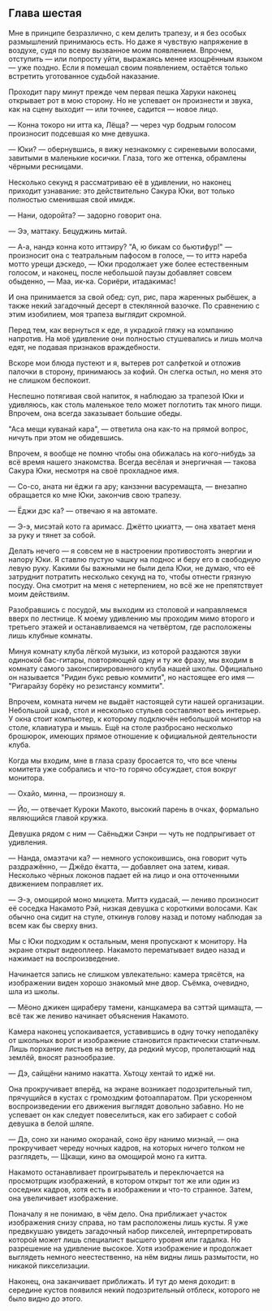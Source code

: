 Глава шестая
------------

Мне в принципе безразлично, с кем делить трапезу, и я без особых размышлений
принимаюсь есть. Но даже я чувствую напряжение в воздухе, судя по всему
вызванное моим появлением. Впрочем, отступить — или попросту уйти, выражаясь
менее изощрённым языком — уже поздно. Если я помешал своим появлением, остаётся
только встретить уготованное судьбой наказание.

Проходит пару минут прежде чем первая пешка Харуки наконец открывает рот в мою
сторону. Но не успевает он произнести и звука, как на сцену выходит — или
точнее, садится — новое лицо.

— Конна токоро ни итта ка, Лёща? — через чур бодрым голосом произносит подсевшая
ко мне девушка.

— Юки? — обернувшись, я вижу незнакомку с сиреневыми волосами, завитыми в
маленькие косички. Глаза, того же оттенка, обрамлены чёрными ресницами.

Несколько секунд я рассматриваю её в удивлении, но наконец приходит узнавание:
это действительно Сакура Юки, вот только полностью сменившая свой имидж.

— Нани, одоройта? — задорно говорит она.

— Ээ, маттаку. Бецуджинь митай.

— А-а, нандэ конна кото иттэиру? "А, ю бикам со бьютифур!" — произносит она с
театральным пафосом в голосе, — то иттэ нареба мотто урещи дэскедо, — Юки
продолжает уже более естественным голосом, и наконец, после небольшой паузы
добавляет совсем обыденно, — Маа, ик-ка. Сориёри, итадакимас!

И она принимается за свой обед: суп, рис, пара жаренных рыбёшек, а также некий
загадочный десерт в стеклянной вазочке. По сравнению с этим изобилием, моя
трапеза выглядит скромной.

Перед тем, как вернуться к еде, я украдкой гляжу на компанию напротив. На моё
удивление они полностью стушевались и лишь молча едят, не подавая признаков
враждебности.

Вскоре мои блюда пустеют и я, вытерев рот салфеткой и отложив палочки в сторону,
принимаюсь за кофий. Он слегка остыл, но меня это не слишком беспокоит.

Неспешно потягивая свой напиток, я наблюдаю за трапезой Юки и удивляюсь, как
столь маленькое тело может поглотить так много пищи. Впрочем, она всегда
заказывает большие обеды.

"Аса мещи куванай кара", — ответила она как-то на прямой вопрос, ничуть при этом
не обидевшись.

Впрочем, я вообще не помню чтобы она обижалась на кого-нибудь за всё время
нашего знакомства. Всегда весёлая и энергичная — такова Сакура Юки, несмотря на
своё прохладное имя.

— Со-со, аната ни ёджи га ару; канзэнни васуремащта, — внезапно обращается ко
мне Юки, закончив свою трапезу.

— Ёджи дэс ка? — отвечаю я на автомате.

— Э-э, мисэтай кото га аримасс. Джётто цкиаттэ, — она хватает меня за руку и
тянет за собой.

Делать нечего — я совсем не в настроении противостоять энергии и напору Юки. Я
ставлю пустую чашку на поднос и беру его в свободную левую руку. Какими бы
важными не были дела Юки, не думаю, что её затруднит потратить несколько секунд
на то, чтобы отнести грязную посуду. Она смотрит на меня с нетерпением, но всё
же не препятствует моим действиям.

Разобравшись с посудой, мы выходим из столовой и направляемся вверх по лестнице.
К моему удивлению мы проходим мимо второго и третьего этажей и останавливаемся
на четвёртом, где расположены лишь клубные комнаты.

Минуя комнату клуба лёгкой музыки, из которой раздаются звуки одинокой
бас-гитары, повторяющей одну и ту же фразу, мы входим в комнату самого
законспирированного клуба нашей школы. Официально он называется "Ридин букс
ревью коммити", но настоящее его имя — "Ригарайзу борёку но резистансу коммити".

Впрочем, комната ничем не выдаёт настоящей сути нашей организации. Небольшой
шкаф, стол и несколько стульев составляют весь интерьер. У окна стоит компьютер,
к которому подключён небольшой монитор на столе, клавиатура и мышь. Ещё на столе
разбросано несколько брошюрок, имеющих прямое отношение к официальной
деятельности клуба.

Когда мы входим, мне в глаза сразу бросается то, что все члены комитета уже
собрались и что-то горячо обсуждает, стоя вокруг монитора.

— Охайо, минна, — произношу я.

— Йо, — отвечает Куроки Макото, высокий парень в очках, формально являющийся
главой кружка.

Девушка рядом с ним — Саёньджи Сэнри — чуть не подпрыгивает от удивления.

— Нанда, омаэтачи ка? — немного успокоившись, она говорит чуть раздражённо, —
Джёдо ёкатта, — добавляет она затем, кивая. Несколько чёрных локонов падает ей
на лицо и она отточенными движением поправляет их.

— Э-э, омощирой моно мицкета. Миттэ кудасай, — лениво произносит её соседка
Накамото Рэй, низкая девушка с короткими волосами. Как обычно она сидит на
стуле, откинув голову назад и потому наблюдая за всем как бы сверху вниз.

Мы с Юки подходим к остальным, меня пропускают к монитору. На экране открыт
видеоплеер. Накамото перематывает видео назад и нажимает на воспроизведение.

Начинается запись не слишком увлекательно: камера трясётся, на изображении виден
хорошо знакомый мне двор. Съёмка, очевидно, шла из школы.

— Мёоно джикен щираберу тамени, канщкамера ва сэттэй щимащта, — всё так же
лениво начинает объяснения Накамото.

Камера наконец успокаивается, уставившись в одну точку неподалёку от школьных
ворот и изображение становится практически статичным. Лишь порхание листьев на
ветру, да редкий мусор, пролетающий над землёй, вносят разнообразие.

— Дэ, сайщёни нанимо накатта. Хьтоцу хентай то иджё ни.

Она прокручивает вперёд, на экране возникает подозрительный тип, прячущийся в
кустах с громоздким фотоаппаратом. При ускоренном воспроизведении его движения
выглядят довольно забавно. Но не успевает он как следует повеселиться, как его
забирает с собой девушка в белой шляпе.

— Дэ, соно хи нанимо окоранай, соно ёру нанимо миэнай, — она прокручивает череду
ночных кадров, на которых ничего толком не разглядеть, — Щкащи, кино ва омощирой
моно га китта.

Накамото останавливает проигрыватель и переключается на просмотрщик изображений,
в котором открыт тот же или один из соседних кадров, хотя есть в изображении и
что-то странное. Затем, она увеличивает изображение.

Поначалу я не понимаю, в чём дело. Она приближает участок изображения снизу
справа, но там расположены лишь кусты. Я уже предвкушаю увидеть загадочный набор
пикселей, интерпретировать которой может лишь специалист высшего уровня или
гадалка. Но разрешение на удивление высокое. Хотя изображение и продолжает
выглядеть немного неестественно, на нём видны лишь размытости, но никакой
пикселизации.

Наконец, она заканчивает приближать. И тут до меня доходит: в середине кустов
появился некий подозрительный отблеск, которого не было видно до этого.

